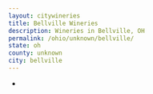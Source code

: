 ```yaml
---
layout: citywineries
title: Bellville Wineries
description: Wineries in Bellville, OH
permalink: /ohio/unknown/bellville/
state: oh
county: unknown
city: bellville
---
```

-
